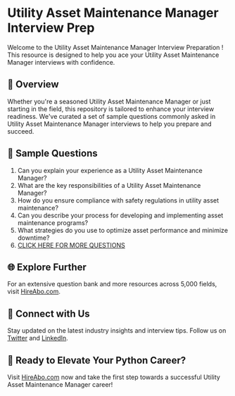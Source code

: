 # Utility Asset Maintenance Manager Interview Prep

Welcome to the Utility Asset Maintenance Manager Interview Preparation ! This resource is designed to help you ace your Utility Asset Maintenance Manager interviews with confidence.

## 🚀 Overview

Whether you're a seasoned Utility Asset Maintenance Manager or just starting in the field, this repository is tailored to enhance your interview readiness. We've curated a set of sample questions commonly asked in Utility Asset Maintenance Manager interviews to help you prepare and succeed.

## 📝 Sample Questions

1. Can you explain your experience as a Utility Asset Maintenance Manager?
2. What are the key responsibilities of a Utility Asset Maintenance Manager?
3. How do you ensure compliance with safety regulations in utility asset maintenance?
4. Can you describe your process for developing and implementing asset maintenance programs?
5. What strategies do you use to optimize asset performance and minimize downtime?
6. [CLICK HERE FOR MORE QUESTIONS](https://hireabo.com/job/20_2_22/Utility%20Asset%20Maintenance%20Manager)

## 🌐 Explore Further

For an extensive question bank and more resources across 5,000 fields, visit [HireAbo.com](https://www.hireabo.com).

## 📱 Connect with Us

Stay updated on the latest industry insights and interview tips. Follow us on [Twitter](https://twitter.com/hireabo) and [LinkedIn](https://www.linkedin.com/in/hire-abo-3609972a8/).

## 🚀 Ready to Elevate Your Python Career?

Visit [HireAbo.com](https://www.hireabo.com) now and take the first step towards a successful Utility Asset Maintenance Manager career!